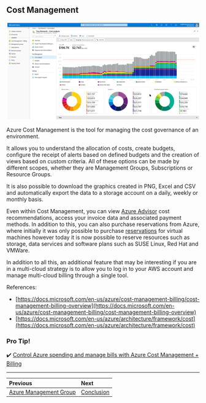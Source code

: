 ## Cost Management

![cost-management](../images/cost-management.png)

Azure Cost Management is the tool for managing the cost governance of an environment.

It allows you to understand the allocation of costs, create budgets, configure the receipt of alerts based on defined budgets and the creation of views based on custom criteria. All of these options can be made by different scopes, whether they are Management Groups, Subscriptions or Resource Groups.

It is also possible to download the graphics created in PNG, Excel and CSV and automatically export the data to a storage account on a daily, weekly or monthly basis.

Even within Cost Management, you can view [Azure Advisor](https://docs.microsoft.com/en-us/azure/advisor/advisor-overview) cost recommendations, access your invoice data and associated payment methods. In addition to this, you can also purchase reservations from Azure, where initially it was only possible to purchase [reservations](https://docs.microsoft.com/en-us/azure/cost-management-billing/reservations/save-compute-costs-reservations) for virtual machines however today it is now possible to reserve resources such as storage, data services and software plans such as SUSE Linux, Red Hat and VMWare.

In addition to all this, an additional feature that may be interesting if you are in a multi-cloud strategy is to allow you to log in to your AWS account and manage multi-cloud billing through a single tool.

References:
* [https://docs.microsoft.com/en-us/azure/cost-management-billing/cost-management-billing-overview](https://docs.microsoft.com/en-us/azure/cost-management-billing/cost-management-billing-overview) 
* [https://docs.microsoft.com/en-us/azure/architecture/framework/cost](https://docs.microsoft.com/en-us/azure/architecture/framework/cost)

### Pro Tip!

✔️ [Control Azure spending and manage bills with Azure Cost Management + Billing](https://docs.microsoft.com/en-us/learn/paths/control-spending-manage-bills/)

---

Previous| Next | 
:----- |:-----
[Azure Management Group](/guide/management-group.md)| [Conclusion](/guide/conclusion.md)
